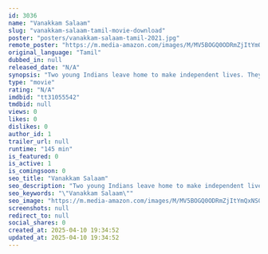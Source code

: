 ```yaml
---
id: 3036
name: "Vanakkam Salaam"
slug: "vanakkam-salaam-tamil-movie-download"
poster: "posters/vanakkam-salaam-tamil-2021.jpg"
remote_poster: "https://m.media-amazon.com/images/M/MV5BOGQ0ODRmZjItYmQxNS00OWViLTliNzctNzRkNWVkNTE4ZTJiXkEyXkFqcGdeQXVyMTY4NDI3NTQw._V1_SX300.jpg"
original_language: "Tamil"
dubbed_in: null
released_date: "N/A"
synopsis: "Two young Indians leave home to make independent lives. They meet and bond through shared experiences as outsiders. Tackling problems alone, they grow in maturity and self-reliance."
type: "movie"
rating: "N/A"
imdbid: "tt31055542"
tmdbid: null
views: 0
likes: 0
dislikes: 0
author_id: 1
trailer_url: null
runtime: "145 min"
is_featured: 0
is_active: 1
is_comingsoon: 0
seo_title: "Vanakkam Salaam"
seo_description: "Two young Indians leave home to make independent lives. They meet and bond through shared experiences as outsiders. Tackling problems alone, they grow in maturity and self-reliance."
seo_keywords: "\"Vanakkam Salaam\""
seo_image: "https://m.media-amazon.com/images/M/MV5BOGQ0ODRmZjItYmQxNS00OWViLTliNzctNzRkNWVkNTE4ZTJiXkEyXkFqcGdeQXVyMTY4NDI3NTQw._V1_SX300.jpg"
screenshots: null
redirect_to: null
social_shares: 0
created_at: 2025-04-10 19:34:52
updated_at: 2025-04-10 19:34:52
---
```


